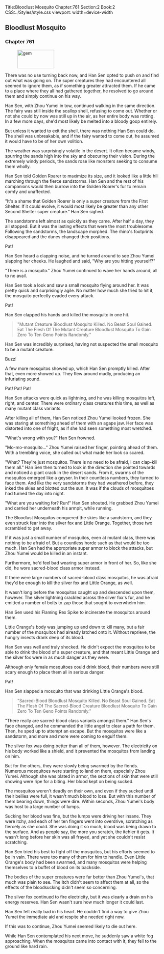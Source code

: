 Title:Bloodlust Mosquito 
Chapter:761 
Section:2 
Book:2 
CSS:../Styles/style.css 
viewport: width=device-width
  
## Bloodlust Mosquito
### Chapter 761 
<figure>
	<img src="../Images/gem.gif" alt="gem" id="gem" width="120" height="60" />
</figure>
  

  
  There was no use turning back now, and Han Sen opted to push on and find out what was going on. The super creatures they had encountered all seemed to ignore them, as if something greater attracted them. If he came to a place where they all had gathered together, he resolved to go around them and simply continue on his way.

Han Sen, with Zhou Yumei in tow, continued walking in the same direction. The fairy was still inside the scallop shell, refusing to come out. Whether or not she could by now was still up in the air, as her entire body was rotting. In a few more days, she'd most likely be melted into a bloody goop entirely.

But unless it wanted to exit the shell, there was nothing Han Sen could do. The shell was unbreakable, and if the fairy wanted to come out, he assumed it would have to be of her own volition.

The weather was surprisingly volatile in the desert. It often became windy, spurring the sands high into the sky and obscuring their vision. During the extremely windy periods, the sands rose like monsters seeking to consume them wholly.

Han Sen told Golden Roarer to maximize its size, and it looked like a little hill marching through the fierce sandstorms. Han Sen and the rest of his companions would then burrow into the Golden Roarer's fur to remain comfy and unaffected.

"It's a shame that Golden Roarer is only a super creature from the First Shelter. If it could evolve, it would most likely be greater than any other Second Shelter super creature." Han Sen sighed.

The sandstorms left almost as quickly as they came. After half a day, they all stopped. But it was the lasting effects that were the most troublesome. Following the sandstorms, the landscape morphed. The rhino's footprints disappeared and the dunes changed their positions.

Pat!

Han Sen heard a clapping noise, and he turned around to see Zhou Yumei slapping her cheeks. He laughed and said, "Why are you hitting yourself?"

"There is a mosquito." Zhou Yumei continued to wave her hands around, all to no avail.

Han Sen took a look and saw a small mosquito flying around her. It was pretty quick and surprisingly agile. No matter how much she tried to hit it, the mosquito perfectly evaded every attack.

Pat!

Han Sen clapped his hands and killed the mosquito in one hit.

> "Mutant Creature Bloodlust Mosquito Killed. No Beast Soul Gained. Eat The Flesh Of The Mutant Creature Bloodlust Mosquito To Gain Zero To Ten Geno Points Randomly."

Han Sen was incredibly surprised, having not suspected the small mosquito to be a mutant creature.

Buzz!

A few more mosquitos showed up, which Han Sen promptly killed. After that, even more showed up. They flew around madly, producing an infuriating sound.

Pat! Pat! Pat!

Han Sen attacks were quick as lightning, and he was killing mosquitos left, right, and center. There were ordinary class creatures this time, as well as many mutant class variants.

After killing all of them, Han Sen noticed Zhou Yumei looked frozen. She was staring at something ahead of them with an agape jaw. Her face was distorted into one of fright, as if she had seen something most wretched.

"What's wrong with you?" Han Sen frowned.

"Mo-mo-mosquito..." Zhou Yumei raised her finger, pointing ahead of them. With a trembling voice, she called out what made her look so scared.

"What? They're just mosquitos. There is no need to be afraid, I can clap-kill them all." Han Sen then turned to look in the direction she pointed towards and noticed a giant crack in the desert sands. From it, swarms of the mosquitos emerged like a geyser. In their countless numbers, they turned to face them. And like the very sandstorms they had weathered before, they inked the skies and blotted out the sun. It was if the clouds of mosquitoes had turned the day into night.

"What are you waiting for? Run!" Han Sen shouted. He grabbed Zhou Yumei and carried her underneath his armpit, while running.

The Bloodlust Mosquitos conquered the skies like a sandstorm, and they even struck fear into the silver fox and Little Orange. Together, those two scrambled to get away.

If it was just a small number of mosquitos, even at mutant class, there was nothing to be afraid of. But a countless horde such as that would be too much. Han Sen had the appropriate super armor to block the attacks, but Zhou Yumei would be killed in an instant.

Furthermore, he'd feel bad wearing super armor in front of her. So, like she did, he wore sacred-blood class armor instead.

If there were large numbers of sacred-blood class mosquitos, he was afraid they'd be enough to kill the silver fox and Little Orange, as well.

It wasn't long before the mosquitos caught up and descended upon them, however. The silver lightning crackled across the silver fox's fur, and he emitted a number of bolts to zap those that sought to overwhelm him.

Han Sen used his Flaming Rex Spike to incinerate the mosquitos around them.

Little Orange's body was jumping up and down to kill many, but a fair number of the mosquitos had already latched onto it. Without reprieve, the hungry insects drank deep of its blood.

Han Sen was well and truly shocked. He didn't expect the mosquitos to be able to drink the blood of a super creature, and that meant Little Orange and the silver fox were in as much danger as they were.

Although only female mosquitoes could drink blood, their numbers were still scary enough to place them all in serious danger.

Pat!

Han Sen slapped a mosquito that was drinking Little Orange's blood.

> "Sacred-Blood Bloodlust Mosquito Killed. No Beast Soul Gained. Eat The Flesh Of The Sacred-Blood Creature Bloodlust Mosquito To Gain Zero To Ten Geno Points Randomly."

"There really are sacred-blood class variants amongst them." Han Sen's face changed, and he commanded the little angel to clear a path for them. Then, he sped up to attempt an escape. But the mosquitos were like a sandstorm, and more and more were coming to engulf them.

The silver fox was doing better than all of them, however. The electricity on his body worked like a shield, and it prevented the mosquitos from landing on him.

But for the others, they were slowly being swarmed by the fiends. Numerous mosquitoes were starting to land on them, especially Zhou Yumei. Although she was plated in armor, the sections of skin that were still showing were ripe for a biting. Her blood kept on being sucked.

The mosquitos weren't deadly on their own, and even if they sucked until their bellies were full, it wasn't much blood to lose. But with this number of them bearing down, things were dire. Within seconds, Zhou Yumei's body was host to a large number of lumps.

Sucking her blood was fine, but the lumps were driving her insane. They were itchy, and each of her ten fingers went into overdrive, scratching as fiercely as she could. She was doing it so much, blood was being drawn to the surface. And as people say, the more you scratch, the itchier it gets. It wasn't long before her skin was all frayed, and yet she couldn't resist scratching.

Han Sen tried his best to fight off the mosquitos, but his efforts seemed to be in vain. There were too many of them for him to handle. Even Little Orange's body had been swarmed, and many mosquitos were helping themselves to a buffet of blood on its backside.

The bodies of the super creatures were far better than Zhou Yumei's, that much was plain to see. The itch didn't seem to affect them at all, so the effects of the bloodsucking didn't seem so concerning.

The silver fox continued to fire electricity, but it was clearly a drain on his energy reserves. Han Sen wasn't sure how much longer it could last.

Han Sen felt really bad in his heart. He couldn't find a way to give Zhou Yumei the immediate aid and respite she needed right now.

If this was to continue, Zhou Yumei seemed likely to die out here.

While Han Sen contemplated his next move, he suddenly saw a white fog approaching. When the mosquitos came into contact with it, they fell to the ground like hard rain.
